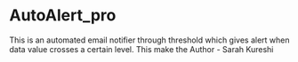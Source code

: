 # AutoAlert_pro
This is an automated email notifier through threshold which gives alert when data value crosses a certain level.
This make the 
Author - Sarah Kureshi
